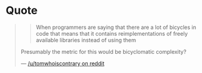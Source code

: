 # Quote

> > When programmers are saying that there are a lot of bicycles in code that
> > means that it contains reimplementations of freely available libraries instead
> > of using them
>
> Presumably the metric for this would be bicyclomatic complexity?
>
> — [/u/tomwhoiscontrary on reddit](https://www.reddit.com/r/rust/comments/6zdvza/my_experience_participating_in_highload_cup_re/dmuoydx/)
